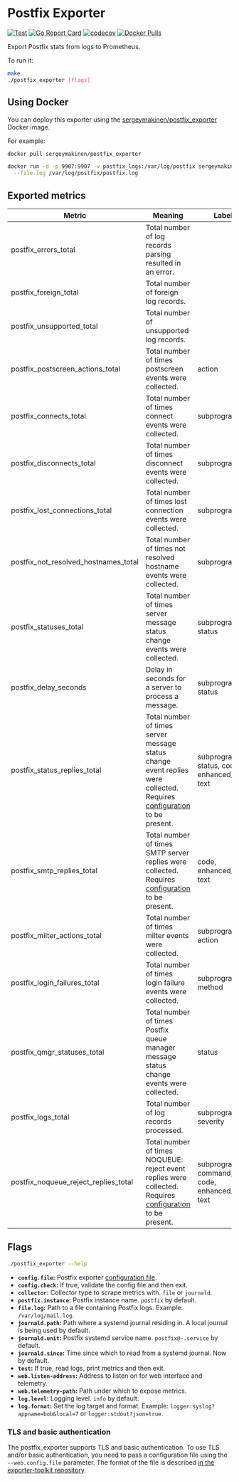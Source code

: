# Postfix Exporter

[![Test](https://github.com/sergeymakinen/postfix_exporter/actions/workflows/test.yml/badge.svg)](https://github.com/sergeymakinen/postfix_exporter/actions/workflows/test.yml)
[![Go Report Card](https://goreportcard.com/badge/github.com/sergeymakinen/postfix_exporter/v2)](https://goreportcard.com/report/github.com/sergeymakinen/postfix_exporter/v2)
[![codecov](https://codecov.io/gh/sergeymakinen/postfix_exporter/branch/main/graph/badge.svg)](https://codecov.io/gh/sergeymakinen/postfix_exporter)
[![Docker Pulls](https://img.shields.io/docker/pulls/sergeymakinen/postfix_exporter)](https://hub.docker.com/r/sergeymakinen/postfix_exporter)

Export Postfix stats from logs to Prometheus.

To run it:

```bash
make
./postfix_exporter [flags]
```

## Using Docker

You can deploy this exporter using
the [sergeymakinen/postfix_exporter](https://hub.docker.com/r/sergeymakinen/postfix_exporter) Docker image.

For example:

```bash
docker pull sergeymakinen/postfix_exporter

docker run -d -p 9907:9907 -v postfix_logs:/var/log/postfix sergeymakinen/postfix_exporter \
  --file.log /var/log/postfix/postfix.log
```

## Exported metrics

| Metric | Meaning | Labels
| --- | --- | ---
| postfix_errors_total | Total number of log records parsing resulted in an error. |
| postfix_foreign_total | Total number of foreign log records. |
| postfix_unsupported_total | Total number of unsupported log records. |
| postfix_postscreen_actions_total | Total number of times postscreen events were collected. | action
| postfix_connects_total | Total number of times connect events were collected. | subprogram
| postfix_disconnects_total | Total number of times disconnect events were collected. | subprogram
| postfix_lost_connections_total | Total number of times lost connection events were collected. | subprogram
| postfix_not_resolved_hostnames_total | Total number of times not resolved hostname events were collected. | subprogram
| postfix_statuses_total | Total number of times server message status change events were collected. | subprogram, status
| postfix_delay_seconds | Delay in seconds for a server to process a message. | subprogram, status
| postfix_status_replies_total | Total number of times server message status change event replies were collected. Requires [configuration](CONFIGURATION.md) to be present. | subprogram, status, code, enhanced_code, text
| postfix_smtp_replies_total | Total number of times SMTP server replies were collected. Requires [configuration](CONFIGURATION.md) to be present. | code, enhanced_code, text
| postfix_milter_actions_total | Total number of times milter events were collected. | subprogram, action
| postfix_login_failures_total | Total number of times login failure events were collected. | subprogram, method
| postfix_qmgr_statuses_total | Total number of times Postfix queue manager message status change events were collected. | status
| postfix_logs_total | Total number of log records processed. | subprogram, severity
| postfix_noqueue_reject_replies_total | Total number of times NOQUEUE: reject event replies were collected. Requires [configuration](CONFIGURATION.md) to be present. | subprogram, command, code, enhanced_code, text

## Flags

```bash
./postfix_exporter --help
```

* __`config.file`:__ Postfix exporter [configuration file](CONFIGURATION.md).
* __`config.check`:__ If true, validate the config file and then exit.
* __`collector`:__ Collector type to scrape metrics with. `file` or `journald`.
* __`postfix.instance`:__ Postfix instance name. `postfix` by default.
* __`file.log`:__ Path to a file containing Postfix logs. Example: `/var/log/mail.log`.
* __`journald.path`:__ Path where a systemd journal residing in. A local journal is being used by default.
* __`journald.unit`:__ Postfix systemd service name. `postfix@-.service` by default.
* __`journald.since`:__ Time since which to read from a systemd journal. Now by default.
* __`test`:__ If true, read logs, print metrics and then exit.
* __`web.listen-address`:__ Address to listen on for web interface and telemetry.
* __`web.telemetry-path`:__ Path under which to expose metrics.
* __`log.level`:__ Logging level. `info` by default.
* __`log.format`:__ Set the log target and format. Example: `logger:syslog?appname=bob&local=7`
  or `logger:stdout?json=true`.

### TLS and basic authentication

The postfix_exporter supports TLS and basic authentication.
To use TLS and/or basic authentication, you need to pass a configuration file
using the `--web.config.file` parameter. The format of the file is described
[in the exporter-toolkit repository](https://github.com/prometheus/exporter-toolkit/blob/master/docs/web-configuration.md).
